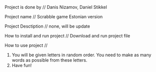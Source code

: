 Project is done by // Danis Nizamov, Daniel Stikkel

Project name // Scrabble game Estonian version

Project Desctiption // none, will be update

How to install and run project // Download and run project file

How to use project // 
1. You will be given letters in random order. You need to make as many words as possible from these letters.
2. Have fun!
